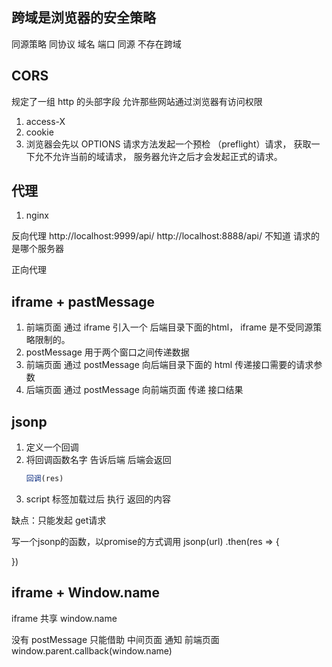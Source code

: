## 跨域是浏览器的安全策略
   同源策略
   同协议 域名 端口 同源 不存在跨域

## CORS
   规定了一组 http 的头部字段
   允许那些网站通过浏览器有访问权限
   1. access-X
   2. cookie
   3. 浏览器会先以 OPTIONS 请求方法发起一个预检
      （preflight）请求， 获取一下允不允许当前的域请求， 服务器允许之后才会发起正式的请求。

## 代理
   1. nginx

反向代理
http://localhost:9999/api/
http://localhost:8888/api/
不知道 请求的是哪个服务器

正向代理


## iframe + pastMessage
1. 前端页面 通过 iframe 引入一个 后端目录下面的html，
   iframe 是不受同源策略限制的。
2. postMessage 用于两个窗口之间传递数据
3. 前端页面 通过 postMessage 向后端目录下面的 html 传递接口需要的请求参数
4. 后端页面 通过 postMessage 向前端页面 传递 接口结果

## jsonp
1. 定义一个回调
2. 将回调函数名字 告诉后端 后端会返回
   ```js
   回调(res)
   ```
3. script 标签加载过后 执行 返回的内容

缺点：只能发起 get请求

写一个jsonp的函数，以promise的方式调用
jsonp(url)
.then(res => {

})

## iframe + Window.name
iframe 共享 window.name

没有 postMessage 只能借助 中间页面 通知 前端页面 window.parent.callback(window.name)